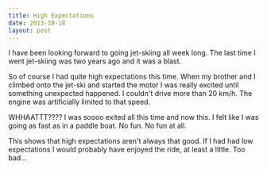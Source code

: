 ```yaml
---
title: High Expectations
date: 2013-10-18
layout: post
---
```

I have been looking forward to going jet-skiing all week long. The last time I went jet-skiing was two years ago and it was a blast. 

So of course I had quite high expectations this time. When my brother and I climbed onto the jet-ski and started the motor I was really excited until something unexpected happened. I couldn't drive more than 20 km/h. The engine was artificially limited to that speed.

WHHAATTT???? I was soooo exited all this time and now this. I felt like I was going as fast as in a paddle boat. No fun. No fun at all.

This shows that high expectations aren't always that good. If I had had low expectations I would probably have enjoyed the ride, at least a little. Too bad...
